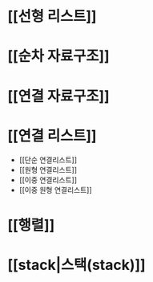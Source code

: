 

# [[선형 리스트]]
# [[순차 자료구조]]
# [[연결 자료구조]]
# [[연결 리스트]]
-  [[단순 연결리스트]]
- [[원형 연결리스트]]
- [[이중 연결리스트]]
- [[이중 원형 연결리스트]]
# [[행렬]]
# [[stack|스택(stack)]]
